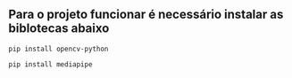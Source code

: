 ## Para o projeto funcionar é necessário instalar as biblotecas abaixo


```
pip install opencv-python
```

```
pip install mediapipe

```
